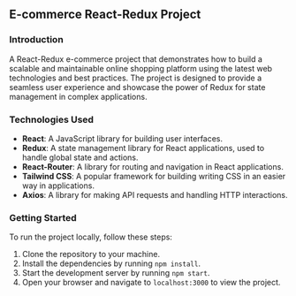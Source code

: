 ## E-commerce React-Redux Project

### Introduction

A React-Redux e-commerce project that demonstrates how to build a scalable and maintainable online shopping platform using the latest web technologies and best practices. The project is designed to provide a seamless user experience and showcase the power of Redux for state management in complex applications.

### Technologies Used

- **React**: A JavaScript library for building user interfaces.
- **Redux**: A state management library for React applications, used to handle global state and actions.
- **React-Router**: A library for routing and navigation in React applications.
- **Tailwind CSS**: A popular framework for building writing CSS in an easier way in  applications.
- **Axios**: A library for making API requests and handling HTTP interactions.

### Getting Started

To run the project locally, follow these steps:

1. Clone the repository to your machine.
2. Install the dependencies by running `npm install`.
3. Start the development server by running `npm start`.
4. Open your browser and navigate to `localhost:3000` to view the project.


